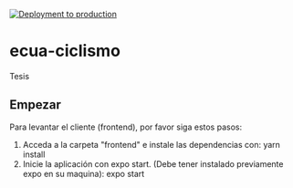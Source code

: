 [![Deployment to production](https://github.com/esyugcha/ecua-ciclismo/actions/workflows/pipeline.yml/badge.svg)](https://github.com/esyugcha/ecua-ciclismo/actions/workflows/pipeline.yml)

# ecua-ciclismo

Tesis

## Empezar

Para levantar el cliente (frontend), por favor siga estos pasos:

1. Acceda a la carpeta "frontend" e instale las dependencias con:
   yarn install
2. Inicie la aplicación con expo start. (Debe tener instalado previamente expo en su maquina):
   expo start
